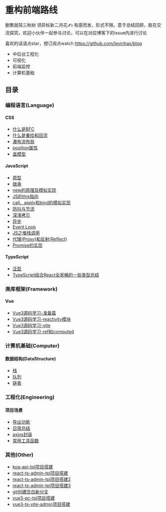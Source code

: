 # 重构前端路线

删繁就简三秋树 领异标新二月花✍ 有感而发，形式不限。意于总结回顾，胜在交流探究，欢迎小伙伴一起参与讨论，可以在对应博客下的issue内进行讨论

喜欢的话请点star，想订阅点watch https://github.com/levinhax/blog

- 中后台工程化
- 可视化
- 前端监控
- 计算机基础

## 目录

### 编程语言(Language)

#### CSS

- [什么是BFC](Language/CSS/什么是BFC.md)
- [什么是重绘和回流](Language/CSS/什么是重绘和回流.md)
- [瀑布流布局](Language/CSS/瀑布流布局.md)
- [position属性](Language/CSS/position属性.md)
- [盒模型](Language/CSS/盒模型.md)

#### JavaScript

- [原型](Language/JavaScript/原型.md)
- [继承](Language/JavaScript/继承.md)
- [new的原理及模拟实现](Language/JavaScript/new的原理及模拟实现.md)
- [JS的this指向](Language/JavaScript/JS的this指向.md)
- [call、apply和bind的模拟实现](Language/JavaScript/call、apply和bind的模拟实现.md)
- [防抖与节流](Language/JavaScript/防抖与节流.md)
- [深浅拷贝](Language/JavaScript/深浅拷贝.md)
- [异步](Language/JavaScript/异步.md)
- [Event Loop](Language/JavaScript/EventLoop.md)
- [JS之堆栈调用](Language/JavaScript/JS之堆栈调用.md)
- [代理(Proxy)和反射(Reflect)](Language/JavaScript/代理(Proxy)和反射(Reflect).md)
- [Promise的实现](Language/JavaScript/Promise的实现.md)

#### TypeScript

- [泛型](Language/TypeScript/泛型.md)
- [TypeScript结合React全家桶的一些类型总结](Language/TypeScript/TypeScript结合React全家桶的一些类型总结.md)

### 类库框架(Framework)

#### Vue

- [Vue3源码学习-准备篇](Framework/Vue/Vue3源码学习-准备篇.md)
- [Vue3源码学习-reactivity模块](Framework/Vue/Vue3源码学习-reactivity模块.md)
- [Vue3源码学习-vite](Framework/Vue/Vue3源码学习-vite.md)
- [Vue3源码学习-ref和computed](Framework/Vue/Vue3源码学习-ref和computed.md)

### 计算机基础(Computer)

#### 数据结构(DataStructure)

- [栈](Computer/DataStructure/栈.md)
- [队列](Computer/DataStructure/队列.md)
- [链表](Computer/DataStructure/链表.md)

### 工程化(Engineering)

#### 项目场景

- [导出功能](Engineering/ProjectScene/导出功能.md)
- [日常总结](Engineering/ProjectScene/日常总结.md)
- [axios封装](Engineering/ProjectScene/axios封装.md)
- [常用工具函数](Engineering/ProjectScene/常用工具函数.md)

### 其他(Other)

- [koa-api-tpl项目搭建](Other/koa-api-tpl项目搭建.md)
- [react-ts-admin-tpl项目搭建](Other/react-ts-admin-tpl项目搭建.md)
- [react-ts-admin-tpl项目搭建2](Other/react-ts-admin-tpl项目搭建2.md)
- [react-ts-admin-tpl项目搭建3](Other/react-ts-admin-tpl项目搭建3.md)
- [git创建空白新分支](Other/git创建空白新分支.md)
- [vue3-pc-tpl项目搭建](Other/vue3-pc-tpl项目搭建.md)
- [vue3-ts-vite-admin项目搭建](Other/vue3-ts-vite-admin项目搭建.md)
